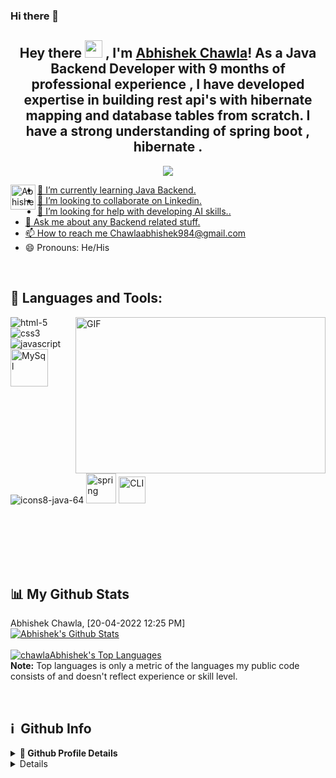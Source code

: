 ### Hi there 👋

<!--
chawlaAbhishek/chawlaAbhishek is a ✨ special ✨ repository because its README.md (this file) appears on your GitHub profile.

Here are some ideas to get you started:

- 🔭 I’m currently working on ...
- 🌱 I’m currently learning ...
- 👯 I’m looking to collaborate on ...
- 🤔 I’m looking for help with ...
- 💬 Ask me about ...
- 📫 How to reach me: ...
- 😄 Pronouns: ...
- ⚡ Fun fact: ...
-->
<!-- <img src="https://github-readme-stats.vercel.app/api?username=chawlaAbhishek&&show_icons=true&title_color=ffffff&icon_color=bb2acf&text_color=daf7dc&bg_color=151515">

<img src="https://github-readme-stats.vercel.app/api/top-langs/?username=chawlaAbhishek&layout=compact">

 -->


<h2 align="center">
  Hey there <img src="https://media.giphy.com/media/hvRJCLFzcasrR4ia7z/giphy.gif" width="28"> , I'm <a href="">Abhishek Chawla</a>!
 As a Java Backend Developer with 9 months of professional experience , I have developed expertise in
building rest api's with hibernate mapping and database tables from scratch. I have a strong
understanding of spring boot , hibernate .

   
</h2>

<p align="center">
  <img src="https://readme-typing-svg.herokuapp.com/?lines=Passionate%20Coder;Self%20taught%20Programmer&center=true&width=500&height=50">
</p>



<a href="https://www.linkedin.com/in/chawlaabhishek/">
  <img align="left" alt="Abhishek Chawla LinkedIn Profile" width="40px" src="https://raw.githubusercontent.com/peterthehan/peterthehan/master/assets/linkedin.svg" />
  <!-- <img align='right' src="https://camo.githubusercontent.com/c1dcb74cc1c1835b1d716f5051499a2814c683c806b15f04b0eba492863703e9/68747470733a2f2f63646e2e6472696262626c652e636f6d2f75736572732f3733303730332f73637265656e73686f74732f363538313234332f6176656e746f2e676966" width="400">

<br/>

<br/>


## About Me
<img align='right' src="https://camo.githubusercontent.com/c1dcb74cc1c1835b1d716f5051499a2814c683c806b15f04b0eba492863703e9/68747470733a2f2f63646e2e6472696262626c652e636f6d2f75736572732f3733303730332f73637265656e73686f74732f363538313234332f6176656e746f2e676966" width="400">
<b style="font-weight:bold">Enthusiastic</b> and <b style="font-weight:bold">challenge-driven</b> graduate from Masai School specializing in full-stack web development. Skilled in <b style="font-weight:bold">HTML, CSS, JavaScript, Core java, Spring boot ,hibernate,mysql</b> Looking forward to an exciting opportunity to work at a growing organization to enhance the skill set.


<!-- - 🔭 I’m currently working on FrontEnd Development -->
- 🌱 I’m currently learning Java Backend.
- 👯 I’m looking to collaborate on Linkedin.
- 🤔 I’m looking for help with developing AI skills..
- 💬 Ask me about any Backend related stuff.
- 📫 How to reach me Chawlaabhishek984@gmail.com
- 😄 Pronouns: He/His
<!-- - ⚡ Fun fact: Hot water will turn into ice faster than cold water. -->
 <br>
 
## 🚀 Languages and Tools:
 <img align="right" alt="GIF" clear = "both" src="https://quantumhunts.com/user/assets/images/hero/hiring-manager-quantumhunts.gif" width="400" height="250" />
<p align="left"> 
   <img src="https://img.icons8.com/color/48/000000/html-5.png" alt="html-5"/> 
    <img src="https://img.icons8.com/color/48/000000/css3.png" alt="css3"/>
    <img src="https://img.icons8.com/color/48/000000/javascript.png" alt="javascript"/>
    <img src="https://i.ibb.co/xfHMmbP/icons8-mysql-logo-48.png" alt="MySql"  width="60" height="60"/> 
   <img src="https://i.ibb.co/dP5zfdY/icons8-java-64.png" alt="icons8-java-64" alt="Java"/> 
    <img src="https://i.ibb.co/Jt5kpWr/icons8-spring-logo-48.png" alt="spring" width="48" height="48"/>
     <img src="https://i.ibb.co/pwqXvQc/cli1.png" alt="CLI" width="43" height="43"/>
    
</p>

<br/>
<br/>
<br/>
<br/>
<br/>

## 📊 My Github Stats

Abhishek Chawla, [20-04-2022 12:25 PM]
<br/>
    <a href="https://github.com/iamphenomenal2822/github-readme-stats"><img alt="Abhishek's Github Stats" src="https://github-readme-stats.vercel.app/api?username=chawlaAbhishek&show_icons=true&count_private=true&theme=chartreuse-dark&hide_border=true&bg_color=0D1117" /></a>  
    </br>
  <a href="https://github.com/chawlaAbhishek/github-readme-stats"><img alt="chawlaAbhishek's Top Languages" src="https://github-readme-stats.vercel.app/api/top-langs/?username=chawlaAbhishek&langs_count=8&count_private=true&layout=compact&theme=react&hide_border=true&bg_color=0D1117" /></a>
  <br/>
  <b>Note:</b> Top languages is only a metric of the languages my public code consists of and doesn't reflect experience or skill level.
  
 <br>
 
 <h2>ℹ️ &nbsp;Github Info</h2>
<details> 
  <summary><b>🔎 Github Profile Details</b></summary>
<p align="center"><img height="180em" src="https://github-profile-summary-cards.vercel.app/api/cards/profile-details?username=chawlaAbhishek&theme=github_dark" alt="chawlaAbhishek" align = "center"/></p>
</details>
<details>
<!--  <summary><b>🔥 Github Streaks</b></summary>
<p align="center"><img src="https://github-readme-streak-statskbiswal01s.herokuapp.com/?user=iamphenomenal2822&theme=black-ice&hide_border=true&stroke=0000&background=0D1117&ring=e05397&fire=e05397&currStreakLabel=e05397" alt="iamphenomenal2822" /></p>
</details> -->
<details>
<summary><b>📊 Github Contribution Graph</b></summary>
<p align="center"<a href="#"><img alt="Shivam Swami's Activity Graph" src="https://activity-graph.herokuapp.com/graph?username=chawlaAbhishek&bg_color=0D1117&color=e05397&line=e05397&point=FFFFFF&hide_border=true&" /></a></p>
</details>
<details>   
 <summary><b>🏆 Github Achievements</b></summary>
<p align="center"> <a href="https://github.com/chawlaAbhishek"><img src="https://github-profile-trophy.vercel.app/?username=chawlaAbhishek&margin-w=5&theme=radical" alt="Shivam Swami" /></a></p>
 </details>


 <hr>
